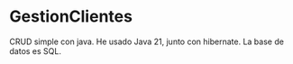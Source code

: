 # GestionClientes
CRUD simple con java. He usado Java 21, junto con hibernate.
La base de datos es SQL.
